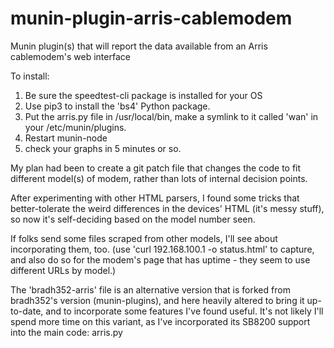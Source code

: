 # munin-plugin-arris-cablemodem
Munin plugin(s) that will report the data available from an Arris cablemodem's web interface

To install:
1) Be sure the speedtest-cli package is installed for your OS
2) Use pip3 to install the 'bs4' Python package.
3) Put the arris.py file in /usr/local/bin, make a symlink to it called 'wan' in your /etc/munin/plugins.
4) Restart munin-node
5) check your graphs in 5 minutes or so.

My plan had been to create a git patch file that changes the code to fit different model(s) of modem, rather than lots of internal decision points.

After experimenting with other HTML parsers, I found some tricks that better-tolerate the weird differences in the devices' HTML (it's messy stuff), so now it's self-deciding based on the model number seen.

If folks send some files scraped from other models, I'll see about incorporating them, too.
(use 'curl 192.168.100.1 -o status.html' to capture, and also do so for the modem's page that has uptime - they seem to use different URLs by model.)

The 'bradh352-arris' file is an alternative version that is forked from  bradh352's version (munin-plugins), and here heavily altered to bring it up-to-date, and to incorporate some features I've found useful. It's not likely I'll spend more time on this variant, as I've incorporated its SB8200 support into the main code: arris.py
